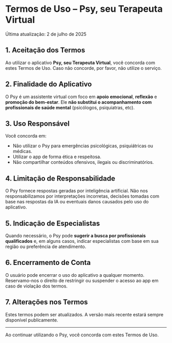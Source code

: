 # Termos de Uso – Psy, seu Terapeuta Virtual

Última atualização: 2 de julho de 2025

## 1. Aceitação dos Termos

Ao utilizar o aplicativo **Psy, seu Terapeuta Virtual**, você concorda com estes Termos de Uso. Caso não concorde, por favor, não utilize o serviço.

## 2. Finalidade do Aplicativo

O Psy é um assistente virtual com foco em **apoio emocional**, **reflexão** e **promoção do bem-estar**. Ele **não substitui o acompanhamento com profissionais de saúde mental** (psicólogos, psiquiatras, etc).

## 3. Uso Responsável

Você concorda em:

- Não utilizar o Psy para emergências psicológicas, psiquiátricas ou médicas.
- Utilizar o app de forma ética e respeitosa.
- Não compartilhar conteúdos ofensivos, ilegais ou discriminatórios.

## 4. Limitação de Responsabilidade

O Psy fornece respostas geradas por inteligência artificial. Não nos responsabilizamos por interpretações incorretas, decisões tomadas com base nas respostas da IA ou eventuais danos causados pelo uso do aplicativo.

## 5. Indicação de Especialistas

Quando necessário, o Psy pode **sugerir a busca por profissionais qualificados** e, em alguns casos, indicar especialistas com base em sua região ou preferência de atendimento.

## 6. Encerramento de Conta

O usuário pode encerrar o uso do aplicativo a qualquer momento. Reservamo-nos o direito de restringir ou suspender o acesso ao app em caso de violação dos termos.

## 7. Alterações nos Termos

Estes termos podem ser atualizados. A versão mais recente estará sempre disponível publicamente.

---

Ao continuar utilizando o Psy, você concorda com estes Termos de Uso.
